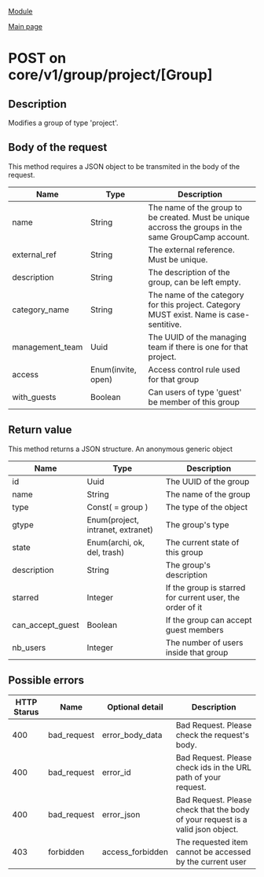 
[Module](./README.md)

[Main page](../README.md)


# POST on core/v1/group/project/[Group]

## Description


Modifies a group of type 'project'.







## Body of the request


This method requires a JSON object to be transmited in the body of the request.

Name   |  Type   |   Description
-------|---------|--------------
name | String | The name of the group to be created. Must be unique accross the groups in the same GroupCamp account.
external_ref | String | The external reference. Must be unique.
description | String | The description of the group, can be left empty.
category_name | String | The name of the category for this project. Category MUST exist. Name is case-sentitive.
management_team | Uuid | The UUID of the managing team if there is one for that project.
access | Enum(invite, open) | Access control rule used for that group
with_guests | Boolean | Can users of type 'guest' be member of this group





## Return value


This method returns a JSON structure. An anonymous generic object

Name   |  Type   |  Description
-------|---------|-------------
id | Uuid | The UUID of the group
name | String | The name of the group
type | Const( = group ) | The type of the object
gtype | Enum(project, intranet, extranet) | The group's type
state | Enum(archi, ok, del, trash) | The current state of this group
description | String | The group's description
starred | Integer | If the group is starred for current user, the order of it
can_accept_guest | Boolean | If the group can accept guest members
nb_users | Integer | The number of users inside that group






## Possible errors


HTTP Starus | Name   | Optional detail   | Description  
------------|--------|-------------------|------------
400 | bad_request | error_body_data | Bad Request. Please check the request's body.	
400 | bad_request | error_id | Bad Request. Please check ids in the URL path of your request.	
400 | bad_request | error_json | Bad Request. Please check that the body of your request is a valid json object.	
403 | forbidden | access_forbidden | The requested item cannot be accessed by the current user	



